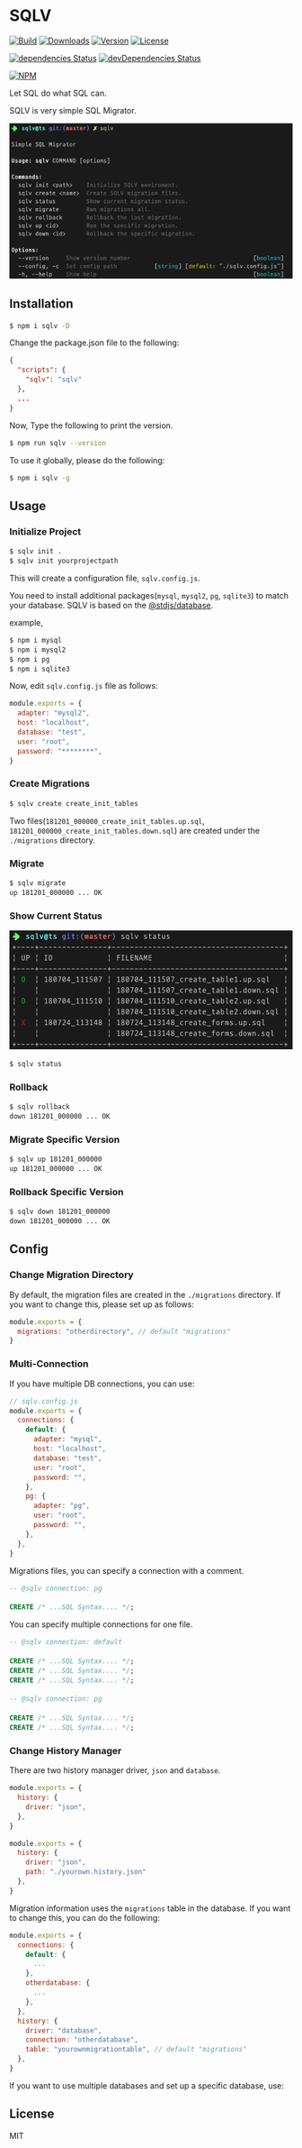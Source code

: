 # SQLV

[![Build](https://travis-ci.org/corgidisco/sqlv.svg?branch=master)](https://travis-ci.org/corgidisco/sqlv)
[![Downloads](https://img.shields.io/npm/dt/sqlv.svg)](https://npmcharts.com/compare/sqlv?minimal=true)
[![Version](https://img.shields.io/npm/v/sqlv.svg)](https://www.npmjs.com/package/sqlv)
[![License](https://img.shields.io/npm/l/sqlv.svg)](https://www.npmjs.com/package/sqlv)

[![dependencies Status](https://img.shields.io/david/corgidisco/sqlv.svg)](https://david-dm.org/corgidisco/sqlv)
[![devDependencies Status](https://img.shields.io/david/dev/corgidisco/sqlv.svg)](https://david-dm.org/corgidisco/sqlv?type=dev)

[![NPM](https://nodei.co/npm/sqlv.png)](https://www.npmjs.com/package/sqlv)

Let SQL do what SQL can.

SQLV is very simple SQL Migrator.

![SQLV Image](./images/sqlv.png)

## Installation

```bash
$ npm i sqlv -D
```

Change the package.json file to the following:

```json
{
  "scripts": {
    "sqlv": "sqlv"
  },
  ...
}
```

Now, Type the following to print the version.

```bash
$ npm run sqlv --version
```

To use it globally, please do the following:

```bash
$ npm i sqlv -g
```

## Usage

### Initialize Project

```bash
$ sqlv init .
$ sqlv init yourprojectpath
```

This will create a configuration file, `sqlv.config.js`.

You need to install additional packages(`mysql`, `mysql2`, `pg`, `sqlite3`) to match your database. SQLV is
based on the [@stdjs/database](https://www.npmjs.com/package/@stdjs/database).

example,

```bash
$ npm i mysql
$ npm i mysql2
$ npm i pg
$ npm i sqlite3
```

Now, edit `sqlv.config.js` file as follows:

```js
module.exports = {
  adapter: "mysql2",
  host: "localhost",
  database: "test",
  user: "root",
  password: "********",
}
```

### Create Migrations

```bash
$ sqlv create create_init_tables
```

Two files(`181201_000000_create_init_tables.up.sql`, `181201_000000_create_init_tables.down.sql`) are created under
the `./migrations` directory.

### Migrate

```bash
$ sqlv migrate
up 181201_000000 ... OK
```

### Show Current Status

![SQLV Image](./images/sqlv-status.png)

```bash
$ sqlv status
```

### Rollback

```bash
$ sqlv rollback
down 181201_000000 ... OK
```

### Migrate Specific Version

```bash
$ sqlv up 181201_000000
up 181201_000000 ... OK
```

### Rollback Specific Version

```bash
$ sqlv down 181201_000000
down 181201_000000 ... OK
```

## Config

### Change Migration Directory

By default, the migration files are created in the `./migrations` directory. If you want to change this, please set up as follows:

```js
module.exports = {
  migrations: "otherdirectory", // default "migrations"
}
```

### Multi-Connection

If you have multiple DB connections, you can use:

```js
// sqlv.config.js
module.exports = {
  connections: {
    default: {
      adapter: "mysql",
      host: "localhost",
      database: "test",
      user: "root",
      password: "",
    },
    pg: {
      adapter: "pg",
      user: "root",
      password: "",     
    },
  },
}
```

Migrations files, you can specify a connection with a comment.

```sql
-- @sqlv connection: pg

CREATE /* ...SQL Syntax.... */;
```

You can specify multiple connections for one file.

```sql
-- @sqlv connection: default

CREATE /* ...SQL Syntax.... */;
CREATE /* ...SQL Syntax.... */;
CREATE /* ...SQL Syntax.... */;

-- @sqlv connection: pg

CREATE /* ...SQL Syntax.... */;
CREATE /* ...SQL Syntax.... */;
```

### Change History Manager

There are two history manager driver, `json` and `database`.

```js
module.exports = {
  history: {
    driver: "json",
  },
}
```

```js
module.exports = {
  history: {
    driver: "json",
    path: "./yourown.history.json"
  },
}
```

Migration information uses the `migrations` table in the database. If you want to change this, you can do the following:

```js
module.exports = {
  connections: {
    default: {
      ...
    },
    otherdatabase: {
      ...
    },
  },
  history: {
    driver: "database",
    connection: "otherdatabase",
    table: "yourownmigrationtable", // default "migrations"
  },
}
```

If you want to use multiple databases and set up a specific database, use:

## License

MIT
